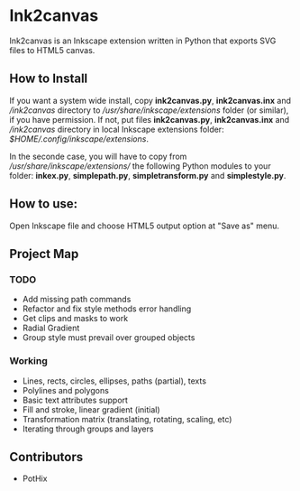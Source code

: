 # Ink2canvas

Ink2canvas is an Inkscape extension written in Python that exports SVG files to HTML5 canvas.


## How to Install

If you want a system wide install, copy **ink2canvas.py**, **ink2canvas.inx** and */ink2canvas* directory to */usr/share/inkscape/extensions* folder (or similar), if you have permission.
If not, put files **ink2canvas.py**, **ink2canvas.inx**  and */ink2canvas* directory in local Inkscape extensions folder:  *$HOME/.config/inkscape/extensions*.

In the seconde case, you will have to copy from */usr/share/inkscape/extensions/* the following Python modules to your folder: **inkex.py**, **simplepath.py**, **simpletransform.py** and **simplestyle.py**.


## How to use:
Open Inkscape file and choose HTML5 output option at "Save as" menu.

    
## Project Map

### TODO
* Add missing path commands
* Refactor and fix style methods error handling
* Get clips and masks to work
* Radial Gradient 
* Group style must prevail over grouped objects

### Working
* Lines, rects, circles, ellipses, paths (partial), texts
* Polylines and polygons
* Basic text attributes support
* Fill and stroke, linear gradient (initial)
* Transformation matrix (translating, rotating, scaling, etc)
* Iterating through groups and layers

## Contributors

* PotHix


